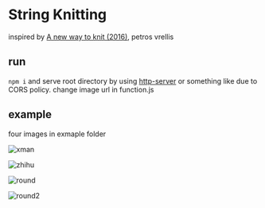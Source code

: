 # String Knitting

inspired by [A new way to knit (2016)](http://artof01.com/vrellis/works/knit.html), petros vrellis

## run

`npm i` and serve root directory by using [http-server](https://github.com/indexzero/http-server) or something like due to CORS policy. change image url in function.js

## example

four images in exmaple folder

![xman](https://user-images.githubusercontent.com/1732164/31550179-197fb1da-aff6-11e7-8466-f6f9f0392137.jpg)

![zhihu](https://user-images.githubusercontent.com/1732164/31550199-2bed1baa-aff6-11e7-88ca-d5930b5a1460.jpg)

![round](https://user-images.githubusercontent.com/1732164/31550224-4195f0a8-aff6-11e7-9708-db17a51c98c1.jpg)

![round2](https://user-images.githubusercontent.com/1732164/31550249-4f17af1e-aff6-11e7-8efc-28c3b689cc44.jpg)
